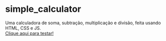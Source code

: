 # simple_calculator
Uma calculadora de soma, subtração, multiplicação e divisão, feita usando HTML, CSS e JS.   
[Clique aqui para testar!](https://adalbertomaranhao.github.io/simple_calculator/)
